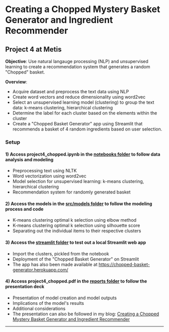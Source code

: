 # Creating a Chopped Mystery Basket Generator and Ingredient Recommender

## Project 4 at Metis

**Objective**: Use natural langauge processing (NLP) and unsupervised learning to create a recommendation system that generates a random "Chopped" basket.

**Overview**:

- Acquire dataset and preprocess the text data using NLP
- Create word vectors and reduce dimensionality using word2vec
- Select an unsupervised learning model (clustering) to group the text data: k-means clustering, hierarchical clustering
- Determine the label for each cluster based on the elements within the cluster
- Create a "Chopped Basket Generator" app using Streamlit that recommends a basket of 4 random ingredients based on user selection.

### Setup

#### 1) Access project4_chopped.ipynb in the <a href="https://github.com/eunchanity/davids_repo/tree/master/projects/project4_chopped/notebooks" target="_blank">notebooks folder</a> to follow data analysis and modeling

- Preprocessing text using NLTK
- Word vectorization using word2vec
- Model selection for unsupervised learning: k-means clustering, hierarchical clustering
- Recommendation system for randomly generated basket

#### 2) Access the models in the <a href="https://github.com/eunchanity/davids_repo/tree/master/projects/project4_chopped/src/models" target="_blank">src/models folder</a> to follow the modeling process and code

- K-means clustering optimal k selection using elbow method
- K-means clustering optimal k selection using silhouette score
- Separating out the individual items to their respective clusters

#### 3) Access the <a href="https://github.com/eunchanity/davids_repo/tree/master/projects/project4_chopped/streamlit" target="_blank">streamlit folder</a> to test out a local Streamlit web app

- Import the clusters, pickled from the notebook
- Deployment of the "Chopped Basket Generator" on Streamlit
- The app has also been made available at <a href="https://chopped-basket-generator.herokuapp.com/" target="_blank">https://chopped-basket-generator.herokuapp.com/</a>

#### 4) Access project4_chopped.pdf in the <a href="https://github.com/eunchanity/davids_repo/tree/master/projects/project4_chopped/reports" target="_blank">reports folder</a> to follow the presentation deck

- Presentation of model creation and model outputs
- Implications of the model's results
- Additional considerations
- The presentation can also be followed in my blog: <a href="https://eunchanity.github.io/chopped/" target="_blank">Creating a Chopped Mystery Basket Generator and Ingredient Recommender</a><br/>

---
